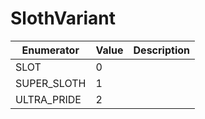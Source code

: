 # SlothVariant

| Enumerator   | Value | Description |
| ------------ | ----- | ----------- |
| SLOT         | 0     |             |
| SUPER\_SLOTH | 1     |             |
| ULTRA\_PRIDE | 2     |             |
